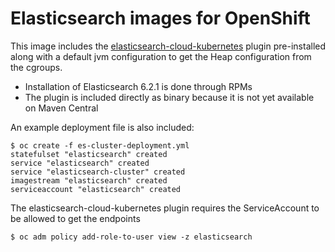 # Elasticsearch images for OpenShift

This image includes the [elasticsearch-cloud-kubernetes](https://github.com/fabric8io/elasticsearch-cloud-kubernetes) plugin pre-installed along with
a default jvm configuration to get the Heap configuration from the cgroups.

* Installation of Elasticsearch 6.2.1 is done through RPMs
* The plugin is included directly as binary because it is not yet available on Maven Central

An example deployment file is also included:
```
$ oc create -f es-cluster-deployment.yml
statefulset "elasticsearch" created
service "elasticsearch" created
service "elasticsearch-cluster" created
imagestream "elasticsearch" created
serviceaccount "elasticsearch" created
```
The elasticsearch-cloud-kubernetes plugin requires the ServiceAccount to be allowed to get the endpoints
```
$ oc adm policy add-role-to-user view -z elasticsearch
```
